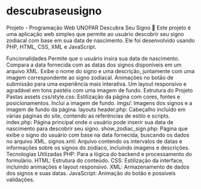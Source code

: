 # descubraseusigno
Projeto - Programação Web UNOPAR
Descubra Seu Signo 🌟
Este projeto é uma aplicação web simples que permite ao usuário descobrir seu signo zodiacal com base em sua data de nascimento. Ele foi desenvolvido usando PHP, HTML, CSS, XML e JavaScript.

Funcionalidades
Permite que o usuário insira sua data de nascimento.
Compara a data fornecida com as datas dos signos disponíveis em um arquivo XML.
Exibe o nome do signo e uma descrição, juntamente com uma imagem correspondente ao signo zodiacal.
Animações no botão de submissão para uma experiência mais interativa.
Um layout responsivo e agradável em tons pastéis com uma imagem de fundo.
Estrutura do Projeto
Pastas
assets
css/style.css: Estilização da página com cores, fontes e posicionamentos. Inclui a imagem de fundo.
imgs/: Imagens dos signos e a imagem de fundo da página.
layouts
header.php: Cabeçalho incluído em várias páginas do site, contendo as referências de estilo e scripts.
index.php: Página principal onde o usuário pode inserir sua data de nascimento para descobrir seu signo.
show_zodiac_sign.php: Página que exibe o signo do usuário com base na data fornecida, buscando os dados no arquivo XML.
signos.xml: Arquivo contendo os intervalos de datas e informações sobre os signos do zodíaco, incluindo imagens e descrições.
Tecnologias Utilizadas
PHP: Para a lógica do backend e processamento do formulário.
HTML: Estrutura do conteúdo.
CSS: Estilização da interface, incluindo animações e layout responsivo.
XML: Armazenamento de dados dos signos e suas datas.
JavaScript: Animação do botão e possíveis validações.
